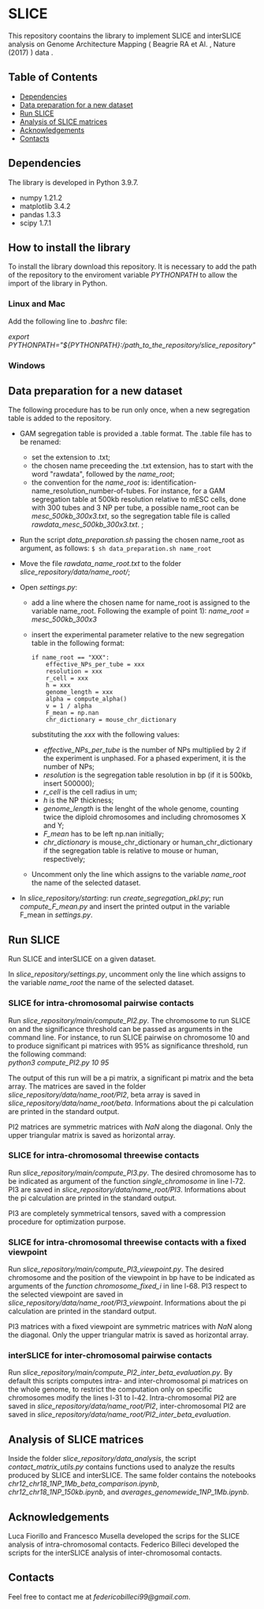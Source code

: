 # SLICE 

This repository coontains the library to implement SLICE and interSLICE analysis on Genome Architecture Mapping ( Beagrie RA et Al. , Nature (2017) ) data .

## Table of Contents
* [Dependencies](#dependencies)
* [Data preparation for a new dataset](#data-preparation-for-a-new-dataset)
* [Run SLICE](#run-slice)
* [Analysis of SLICE matrices](#analysis-of-slice-matrices)
* [Acknowledgements](#acknowledgements)
* [Contacts](#contacts)


## Dependencies

The library is developed in Python 3.9.7.

- numpy 1.21.2
- matplotlib 3.4.2
- pandas 1.3.3
- scipy 1.7.1

## How to install the library 

To install the library download this repository. It is necessary to add the path of the repository to the enviroment variable _PYTHONPATH_ to allow the import of the library in Python.

### Linux and Mac

Add the following line to _.bashrc_ file:

_export PYTHONPATH="${PYTHONPATH}:/path_to_the_repository/slice_repository"_

### Windows

## Data preparation for a new dataset

The following procedure has to be run only once, when a new segregation table is added to the repository.
- GAM segregation table is provided a .table format. The .table file has to be renamed:
  * set the extension to .txt;
  * the chosen name preceeding the .txt extension, has to start with the word "rawdata", followed by the _name_root_;
  * the convention for the _name_root_ is: identification-name_resolution_number-of-tubes. For instance, for a GAM segregation table at 500kb resolution relative to mESC cells, done with 300 tubes and 3 NP per tube, a possible name_root can be _mesc_500kb_300x3.txt_, so the segregation table file is called  _rawdata_mesc_500kb_300x3.txt_. ;

- Run the script _data_preparation.sh_ passing the chosen name_root as argument, as follows:   `$ sh data_preparation.sh name_root`

- Move the file _rawdata_name_root.txt_ to the folder _slice_repository/data/name_root/_;
- Open _settings.py_:
  - add a line where the chosen name for name_root is assigned to the variable name_root. Following the example of point 1): _name_root = mesc_500kb_300x3_
  - insert the experimental parameter relative to the new segregation table in the following format:    
    ```
    if name_root == "XXX":  
        effective_NPs_per_tube = xxx  
        resolution = xxx  
        r_cell = xxx  
        h = xxx   
        genome_length = xxx    
        alpha = compute_alpha()  
        v = 1 / alpha  
        F_mean = np.nan  
        chr_dictionary = mouse_chr_dictionary  
    ```
    substituting the _xxx_ with the following values:
  
    - _effective_NPs_per_tube_ is the number of NPs multiplied by 2 if the experiment is unphased. For a phased experiment, it is the number of NPs;
    - _resolution_ is the segregation table resolution in bp (if it is 500kb, insert 500000);
    - _r_cell_ is the cell radius in um;
    - _h_ is the NP thickness;
    - _genome_length_ is the lenght of the whole genome, counting twice the diploid chromosomes and including chromosomes X and Y;   
    - _F_mean_ has to be left np.nan initially;
    - _chr_dictionary_ is mouse_chr_dictionary or human_chr_dictionary if the segregation table is relative to mouse or human, respectively; 
   - Uncomment only the line which assigns to the variable _name_root_ the name of the selected dataset.

- In _slice_repository/starting_: run _create_segregation_pkl.py_; run _compute_F_mean.py_ and insert the printed output in the variable F_mean in _settings.py_. 

## Run SLICE 

Run SLICE and interSLICE on a given dataset.

In _slice_repository/settings.py_, uncomment only the line which assigns to the variable _name_root_ the name of the selected dataset.

### SLICE for intra-chromosomal pairwise contacts
Run _slice_repository/main/compute_PI2.py_. The chromosome to run SLICE on and the significance threshold can be passed as arguments in the command line. For instance, to run SLICE pairwise on chromosome 10 and to produce significant pi matrices with 95% as significance threshold, run the following command:  
_python3 compute_PI2.py 10 95_

The output of this run will be a pi matrix, a significant pi matrix and the beta array. The matrices are saved in the folder _slice_repository/data/name_root/PI2_, beta array is saved in _slice_repository/data/name_root/beta_. Informations about the pi calculation are printed in the standard output.  
  
PI2 matrices are symmetric matrices with _NaN_ along the diagonal. Only the upper triangular matrix is saved as horizontal array.

### SLICE for intra-chromosomal threewise contacts

Run _slice_repository/main/compute_PI3.py_. The desired chromosome has to be indicated as argument of the function _single_chromosome_ in line l-72. PI3 are saved in _slice_repository/data/name_root/PI3_. Informations about the pi calculation are printed in the standard output.  
  
PI3 are completely symmetrical tensors, saved with a compression procedure for optimization purpose.

### SLICE for intra-chromosomal threewise contacts with a fixed viewpoint

Run _slice_repository/main/compute_PI3_viewpoint.py_. The desired chromosome and the position of the viewpoint in bp have to be indicated as arguments of the _function chromosome_fixed_i_ in line l-68. PI3 respect to the selected viewpoint are saved in _slice_repository/data/name_root/PI3_viewpoint_. Informations about the pi calculation are printed in the standard output.  

PI3 matrices with a fixed viewpoint are symmetric matrices with _NaN_ along the diagonal. Only the upper triangular matrix is saved as horizontal array.

### interSLICE for inter-chromosomal pairwise contacts

Run _slice_repository/main/compute_PI2_inter_beta_evaluation.py_. By default this scripts computes intra- and inter-chromosomal pi matrices on the whole genome, to restrict the computation only on specific chromosomes modify the lines l-31 to l-42. Intra-chromosomal PI2 are saved in _slice_repository/data/name_root/PI2_, inter-chromosomal PI2 are saved in _slice_repository/data/name_root/PI2_inter_beta_evaluation_.  

## Analysis of SLICE matrices

Inside the folder _slice_repository/data_analysis_, the script _contact_matrix_utils.py_ contains functions used to analyze the results produced by SLICE and interSLICE. 
The same folder contains the notebooks _chr12_chr18_1NP_1Mb_beta_comparison.ipynb_,  _chr12_chr18_1NP_150kb.ipynb_, and _averages_genomewide_1NP_1Mb.ipynb_. 

## Acknowledgements

Luca Fiorillo and Francesco Musella developed the scrips for the SLICE analysis of intra-chromosomal contacts. Federico Billeci developed the scripts for the interSLICE analysis of inter-chromosomal contacts.  

## Contacts

Feel free to contact me at _federicobilleci99@gmail.com_.
